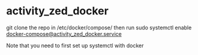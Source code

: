 # activity_zed_docker
git clone the repo in /etc/docker/compose/
then run sudo systemctl enable docker-compose@activity_zed_docker.service 

Note that you need to first set up systemctl with docker
